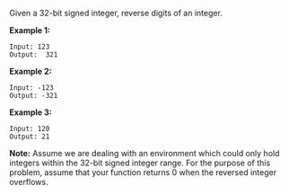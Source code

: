 Given a 32-bit signed integer, reverse digits of an integer.

**Example 1:**
```
Input: 123
Output:  321
```
**Example 2:**
```
Input: -123
Output: -321
```
**Example 3:**
```
Input: 120
Output: 21
```
**Note:**
Assume we are dealing with an environment which could only hold integers within the 32-bit signed integer range. For the purpose of this problem, assume that your function returns 0 when the reversed integer overflows.